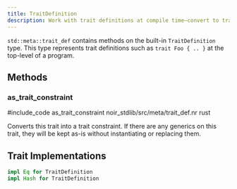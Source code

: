```yaml
---
title: TraitDefinition
description: Work with trait definitions at compile time—convert to trait constraints and inspect basic properties.
---
```


`std::meta::trait_def` contains methods on the built-in `TraitDefinition` type. This type
represents trait definitions such as `trait Foo { .. }` at the top-level of a program.

## Methods

### as_trait_constraint

#include_code as_trait_constraint noir_stdlib/src/meta/trait_def.nr rust

Converts this trait into a trait constraint. If there are any generics on this
trait, they will be kept as-is without instantiating or replacing them.

## Trait Implementations

```rust
impl Eq for TraitDefinition
impl Hash for TraitDefinition
```
